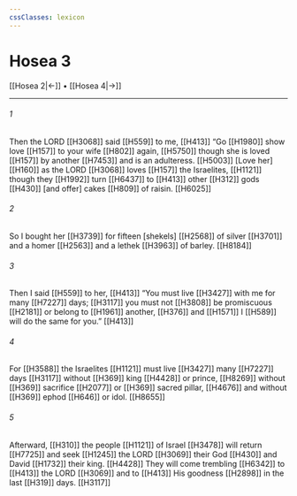 ```yaml
---
cssClasses: lexicon
---
```


# Hosea 3

[[Hosea 2|←]] • [[Hosea 4|→]]

---

###### 1
Then the LORD [[H3068]] said [[H559]] to me, [[H413]] “Go [[H1980]] show love [[H157]] to your wife [[H802]] again, [[H5750]] though she is loved [[H157]] by another [[H7453]] and is an adulteress. [[H5003]] [Love her] [[H160]] as the LORD [[H3068]] loves [[H157]] the Israelites, [[H1121]] though they [[H1992]] turn [[H6437]] to [[H413]] other [[H312]] gods [[H430]] [and offer] cakes [[H809]] of raisin. [[H6025]]

###### 2
So I bought her [[H3739]] for fifteen [shekels] [[H2568]] of silver [[H3701]] and a homer [[H2563]] and a lethek [[H3963]] of barley. [[H8184]]

###### 3
Then I said [[H559]] to her, [[H413]] “You must live [[H3427]] with me  for many [[H7227]] days; [[H3117]] you must not [[H3808]] be promiscuous [[H2181]] or belong to [[H1961]] another, [[H376]] and [[H1571]] I [[H589]] will do the same for you.” [[H413]]

###### 4
For [[H3588]] the Israelites [[H1121]] must live [[H3427]] many [[H7227]] days [[H3117]] without [[H369]] king [[H4428]] or prince, [[H8269]] without [[H369]] sacrifice [[H2077]] or [[H369]] sacred pillar, [[H4676]] and without [[H369]] ephod [[H646]] or idol. [[H8655]]

###### 5
Afterward, [[H310]] the people [[H1121]] of Israel [[H3478]] will return [[H7725]] and seek [[H1245]] the LORD [[H3069]] their God [[H430]] and David [[H1732]] their king. [[H4428]] They will come trembling [[H6342]] to [[H413]] the LORD [[H3069]] and to [[H413]] His goodness [[H2898]] in the last [[H319]] days. [[H3117]]

